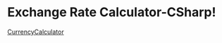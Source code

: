 ﻿# Exchange Rate Calculator-CSharp!
 [CurrencyCalculator](https://user-images.githubusercontent.com/70249457/124050014-4005fa00-d9df-11eb-8bb7-0ebcbd5833c8.png)

